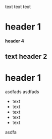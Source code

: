 text text
text
# header 1
#### header 4
text
header 2
-----------

header 1
========


asdfads
asdfads
 + text
 + text
  + text
  + text
 + text
 
asdfa
